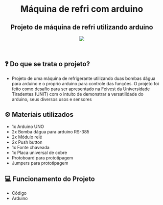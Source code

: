 <h1 align="center">Máquina de refri com arduino</h1>
<h2 align="center">Projeto de máquina de refri utilizando arduino</h2>
<p align="center"><img loading="lazy" src="http://img.shields.io/static/v1?label=STATUS&message=EM%20DESENVOLVIMENTO&color=red&style=for-the-badge"/></p>
<br/>

<h2>❓ Do que se trata o projeto?</h2>
<ul>
  <li>Projeto de uma máquina de refrigerante utilizando duas bombas dágua para arduino e o proprio arduino para controle das funções. O projeto foi feito como desafio 
  para ser apresentado na Feivest da Universidade Tiradentes (UNIT) com o intuito de demonstrar a versatilidade do arduino, seus diversos usos e sensores</li>
</ul>

<h2>⚙️ Materiais utilizados</h2>
<ul>
  <li>1x Arduino UNO</li>
  <li>2x Bomba dágua para arduino RS-385</li>
  <li>2x Módulo relé</li>
  <li>2x Push button</li>
  <li>1x Fonte chaveada</li>
  <li>1x Placa universal de cobre</li>
  <li>Protoboard para prototipagem</li>
  <li>Jumpers para prototipagem</li>
</ul>

<h2>💻 Funcionamento do Projeto</h2>
<ul>
  <li>Código</li>
  <li>Arduino</li>
</ul>

